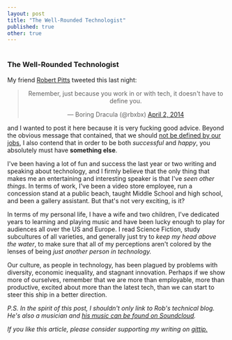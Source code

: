 ```yaml
---
layout: post
title: "The Well-Rounded Technologist"
published: true
other: true
---
```

# 
# 
### The Well-Rounded Technologist

My friend <a href="http://regretful.ly/">Robert Pitts</a> tweeted this last night:

<center><blockquote class="twitter-tweet" lang="en"><p>Remember, just because you work in or with tech, it doesn&#39;t have to define you.</p>&mdash; Boring Dracula (@rbxbx) <a href="https://twitter.com/rbxbx/statuses/451167079702745088">April 2, 2014</a></blockquote>
<script async src="//platform.twitter.com/widgets.js" charset="utf-8"></script></center>

and I wanted to post it here because it is very fucking good advice. Beyond the obvious message that contained, that we should <a href="http://modelviewculture.com/pieces/tech-workers-political-speech-and-economic-threat">not be defined by our jobs</a>, I also contend that in order to be both *successful* and *happy*, you absolutely must have **something else**.

I've been having a lot of fun and success the last year or two writing and speaking about technology, and I firmly believe that the only thing that makes me an entertaining and interesting speaker is that I've *seen other things*. In terms of work, I've been a video store employee, run a concession stand at a public beach, taught Middle School and high school, and been a gallery assistant. But that's not very exciting, is it?

In terms of my personal life, I have a wife and two children, I've dedicated years to learning and playing music and have been lucky enough to play for audiences all over the US and Europe. I read Science Fiction, study subcultures of all varieties, and generally just try to *keep my head above the water*, to make sure that all of my perceptions aren't colored by the lenses of being *just another person in technology.*

Our culture, as people in technology, has been plagued by problems with diversity, economic inequality, and stagnant innovation. Perhaps if we show more of ourselves, remember that we are more than employable, more than productive, excited about more than the latest tech, than we can start to steer this ship in a better direction.

*P.S. In the spirit of this post, I shouldn't only link to Rob's technical blog. He's also a musician and <a href="https://soundcloud.com/rob_sickmode">his music can be found on Soundcloud</a>.*

*If you like this article, please consider supporting my writing on <a href="https://www.gittip.com/mrb_bk/">gittip.</a>*

